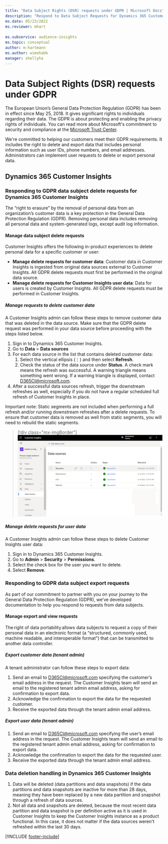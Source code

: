 ```yaml
---
title: "Data Subject Rights (DSR) requests under GDPR | Microsoft Docs"
description: "Respond to Data Subject Requests for Dynamics 365 Customer Insights."
ms.date: 05/23/2022
ms.reviewer: mhart

ms.subservice: audience-insights
ms.topic: conceptual
author: m-hartmann
ms.author: wimohabb
manager: shellyha
---
```


# Data Subject Rights (DSR) requests under GDPR

The European Union’s General Data Protection Regulation (GDPR) has been in effect since May 25, 2018. It gives significant rights to individuals regarding their data. The GDPR is about protecting and enabling the privacy rights of individuals. You can read more about Microsoft's commitment to security and compliance at the [Microsoft Trust Center](https://www.microsoft.com/trust-center).

We're committed to helping our customers meet their GDPR requirements. It includes the right to delete and export data that includes personal information such as user IDs, phone numbers, and email addresses. Administrators can implement user requests to delete or export personal data.

## Dynamics 365 Customer Insights

### Responding to GDPR data subject delete requests for Dynamics 365 Customer Insights

The “right to erasure” by the removal of personal data from an organization’s customer data is a key protection in the General Data Protection Regulation (GDPR). Removing personal data includes removing all personal data and system-generated logs, except audit log information.

#### Manage data subject delete requests

Customer Insights offers the following in-product experiences to delete personal data for a specific customer or user:

- **Manage delete requests for customer data**: Customer data in Customer Insights is ingested from original data sources external to Customer Insights. All GDPR delete requests must first be performed in the original data source.
- **Manage delete requests for Customer Insights user data**: Data for users is created by Customer Insights. All GDPR delete requests must be performed in Customer Insights.

##### Manage requests to delete customer data

A Customer Insights admin can follow these steps to remove customer data that was deleted in the data source. Make sure that the GDPR delete request was performed in your data source before proceeding with the steps listed below. 

1. Sign in to Dynamics 365 Customer Insights.
2. Go to **Data** > **Data sources**
3. For each data source in the list that contains deleted customer data:
   1. Select the vertical ellipsis (&vellip;) and then select **Refresh**.
   2. Check the status of the data source under **Status**. A check mark means the refresh was successful. A warning triangle means something went wrong. If a warning triangle is displayed, contact D365CI@microsoft.com.
3. After a successful data sources refresh, trigger the downstream refreshes as well, especially if you do not have a regular scheduled full refresh of Customer Insights in place. 

Important note: Static segments are not included when performing a full refresh and/or running downstream refreshes after a delete requests. To ensure that customer data is removed as well from static segments, you will need to rebuild the static segments. 

> [!div class="mx-imgBorder"]
> ![Handling GDPR delete requests for customer data.](media/gdpr-data-sources.png "Handling GDPR delete requests for customer data")

##### Manage delete requests for user data

A Customer Insights admin can follow these steps to delete Customer Insights user data:

1. Sign in to Dynamics 365 Customer Insights.
2. Go to **Admin** > **Security** > **Permissions**.
3. Select the check box for the user you want to delete.
4. Select **Remove**.

### Responding to GDPR data subject export requests

As part of our commitment to partner with you on your journey to the General Data Protection Regulation (GDPR), we’ve developed documentation to help you respond to requests from data subjects.

#### Manage export and view requests

The right of data portability allows data subjects to request a copy of their personal data in an electronic format (a “structured, commonly used, machine readable, and interoperable format”) that can be transmitted to another data controller.

##### Export customer data (tenant admin)

A tenant administrator can follow these steps to export data:

1. Send an email to D365CI@microsoft.com specifying the customer’s email address in the request. The Customer Insights team will send an email to the registered tenant admin email address, asking for confirmation to export data.
2. Acknowledge the confirmation to export the data for the requested customer.
3. Receive the exported data through the tenant admin email address.

##### Export user data (tenant admin)

1. Send an email to D365CI@microsoft.com specifying the user’s email address in the request. The Customer Insights team will send an email to the registered tenant admin email address, asking for confirmation to export data.
2. Acknowledge the confirmation to export the data for the requested user.
3. Receive the exported data through the tenant admin email address.

### Data deletion handling in Dynamics 365 Customer Insights
1. Data will be deleted (data partitions and data snapshots) if the data partitions and data snapshots are inactive for more than 28 days, meaning they have been replaced by a new data partition and snapshot through a refresh of data sources.
2. Not all data and snapshots are deleted, because the most recent data partition and data snapshot is per definition active as it is used in Customer Insights to keep the Customer Insights instance as a product functional. In this case, it does not matter if the data sources weren't refreshed within the last 30 days.

[!INCLUDE [footer-include](includes/footer-banner.md)]
